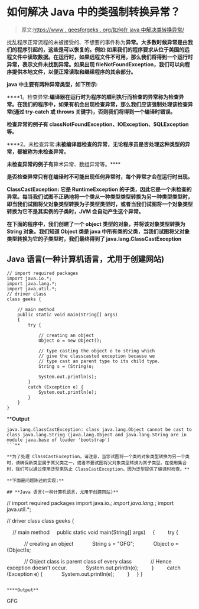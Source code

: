 # 如何解决 Java 中的类强制转换异常？

> 原文:[https://www . geesforgeks . org/如何在 java 中解决类转换异常/](https://www.geeksforgeeks.org/how-to-solve-class-cast-exceptions-in-java/)

扰乱程序正常流程的未被接受的、不想要的事件称为[](https://www.geeksforgeeks.org/exceptions-in-java/)**异常。大多数时候异常是由我们的程序引起的，这些是可以恢复的。例如:如果我们的程序要求从位于美国的远程文件中读取数据。在运行时，如果远程文件不可用，那么我们将得到一个运行时异常，表示文件未找到异常。如果出现 fileNotFoundException，我们可以向程序提供本地文件，以便正常读取和继续程序的其余部分。**

**java 中主要有两种异常类型，如下所示:**

****1。检查异常:**编译器在运行时为程序的顺利执行而检查的异常称为检查异常。在我们的程序中，如果有机会出现检查异常，那么我们应该强制处理该检查异常(通过 try-catch 或 throws 关键字)，否则我们将得到一个编译时错误。**

**检查异常的例子有 **classNotFoundException、IOException、SQLException 等。****

****2。未检查异常:**未被编译器检查的异常，无论程序员是否处理这种类型的异常，都被称为未检查异常。**

**未检查异常的例子有**算术异常、数组异常等。****

**是否检查异常只有在编译时不可能出现任何异常时，每个异常才会在运行时出现。**

****ClassCastException:** 它是 RuntimeException 的子类，因此它是一个未检查的异常。每当我们试图不正确地将一个类从一种类型类型转换为另一种类型类型时，即当我们试图将父对象类型转换为子类型类型时，或者当我们试图将一个对象类型转换为它不是其实例的子类时，JVM 会自动产生这个异常。**

**在下面的程序中，我们创建了一个 object 类型的对象，并将该对象类型转换为 String 对象。我们知道 Object 类是 java 中所有类的父类，当我们试图将父对象类型转换为它的子类型时，我们最终得到了 java.lang.ClassCastException**

## **Java 语言(一种计算机语言，尤用于创建网站)**

```
// import required packages
import java.io.*;
import java.lang.*;
import java.util.*;
// driver class
class geeks {

    // main method
    public static void main(String[] args)
    {
        try {

            // creating an object
            Object o = new Object();

            // type casting the object o to string which
            // give the classcasted exception because we
            // type cast an parent type to its child type.
            String s = (String)o;

            System.out.println(s);
        }
        catch (Exception e) {
            System.out.println(e);
        }
    }
}
```

****Output**

```
java.lang.ClassCastException: class java.lang.Object cannot be cast to class java.lang.String (java.lang.Object and java.lang.String are in module java.base of loader 'bootstrap')
```** 

**为了处理 ClassCastException，请注意，当您试图将一个类的对象类型转换为另一个类时，请确保新类型属于其父类之一，或者不要试图将父对象类型转换为其子类型。在使用集合时，我们可以通过使用泛型来防止 ClassCastException，因为泛型提供了编译时检查。**

**下面是问题陈述的实现:**

## **Java 语言(一种计算机语言，尤用于创建网站)**

```
// import required packages
import java.io.*;
import java.lang.*;
import java.util.*;

// driver class
class geeks {

    // main method
    public static void main(String[] args)
    {
        try {

            // creating an object
            String s = "GFG";
            Object o = (Object)s;

            // Object class is parent class of every class
            // Hence exception doesn't occur.
            System.out.println(o);
        }
        catch (Exception e) {
            System.out.println(e);
        }
    }
}
```

****Output**

```
GFG
```**